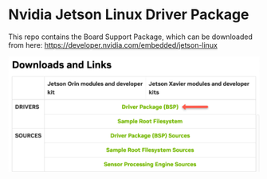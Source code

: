 # Nvidia Jetson Linux Driver Package

This repo contains the Board Support Package, which can be downloaded from here: https://developer.nvidia.com/embedded/jetson-linux

![Getting Started](README/images/bsp.png)